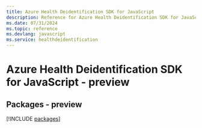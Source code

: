 ```yaml
---
title: Azure Health Deidentification SDK for JavaScript
description: Reference for Azure Health Deidentification SDK for JavaScript
ms.date: 07/31/2024
ms.topic: reference
ms.devlang: javascript
ms.service: healthdeidentification
---
```

# Azure Health Deidentification SDK for JavaScript - preview
## Packages - preview
[!INCLUDE [packages](health-deidentification-index.md)]